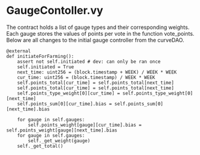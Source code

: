 # GaugeContoller.vy

The contract holds a list of gauge types and their corresponding weights. Each gauge stores the values of points per vote in the function vote\_points. Below are all changes to the initial gauge controller from the curveDAO. 

```text
@external
def initiateForFarming():
    assert not self.initiated # dev: can only be ran once
    self.initiated = True
    next_time: uint256 = (block.timestamp + WEEK) / WEEK * WEEK
    cur_time: uint256 = (block.timestamp) / WEEK * WEEK
    self.points_total[cur_time] = self.points_total[next_time]
    self.points_total[cur_time] = self.points_total[next_time]
    self.points_type_weight[0][cur_time] = self.points_type_weight[0][next_time]
    self.points_sum[0][cur_time].bias = self.points_sum[0][next_time].bias

    for gauge in self.gauges:
        self.points_weight[gauge][cur_time].bias = self.points_weight[gauge][next_time].bias
    for gauge in self.gauges:
        self._get_weight(gauge)
    self._get_total()
```

